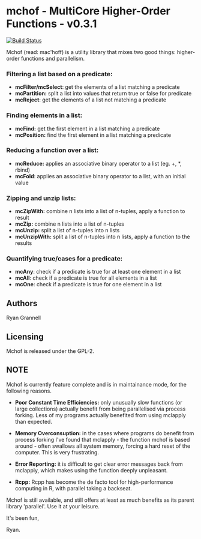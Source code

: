 mchof - MultiCore Higher-Order Functions - v0.3.1
===

[![Build Status](https://travis-ci.org/rgrannell1/mchof.png)](https://travis-ci.org/rgrannell1/mchof)

Mchof (read: mac'hoff) is a utility library that mixes two good things: 
higher-order functions and parallelism.


### Filtering a list based on a predicate:

* **mcFilter/mcSelect**: get the elements of a list matching a predicate
* **mcPartition:** split a list into values that return true or false for predicate
* **mcReject**: get the elements of a list not matching a predicate

### Finding elements in a list:

* **mcFind:** get the first element in a list matching a predicate
* **mcPosition:** find the first element in a list matching a predicate

### Reducing a function over a list:

* **mcReduce:** applies an associative binary operator to a list (eg. +, *, rbind)
* **mcFold**: applies an associative binary operator to a list, with an initial value

### Zipping and unzip lists:

* **mcZipWith:** combine n lists into a list of n-tuples, apply a function to result
* **mcZip:** combine n lists into a list of n-tuples
* **mcUnzip:** split a list of n-tuples into n lists
* **mcUnzipWith:** split a list of n-tuples into n lists, apply a function to the results

### Quantifying true/cases for a predicate:

* **mcAny**: check if a predicate is true for at least one element in a list
* **mcAll**: check if a predicate is true for all elements in a list
* **mcOne**: check if a predicate is true for one element in a list

## Authors

Ryan Grannell

## Licensing

Mchof is released under the GPL-2.

## NOTE

Mchof is currently feature complete and is in maintainance mode, for the following reasons.

- **Poor Constant Time Efficiencies:** only unusually slow functions (or large collections)
actually benefit from being parallelised via process forking. Less of my programs actually benefited from 
using mclapply than expected.

- **Memory Overconsuption:** in the cases where programs do benefit from process forking I've found
that mclapply - the function mchof is based around - often swallows all system memory, forcing a 
hard reset of the computer. This is very frustrating.

- **Error Reporting:** it is difficult to get clear error messages back from mclapply, which makes
using the function deeply unpleasant.

- **Rcpp:** Rcpp has become the de facto tool for high-performance computing in R, with parallel taking 
a backseat. 

Mchof is still available, and still offers at least as much benefits as its parent library 'parallel'. 
Use it at your leisure.

It's been fun,

Ryan.
